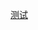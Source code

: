 [测试](https://api.boxjs.app/surge/install-config?url=https%3A%2F%2Fraw.githubusercontent.com%2Fblackmatrix7%2Fios_rule_script%2Fmaster%2Frewrite%2FSurge%2FAllInOne%2FAllInOne.sgmodule) 
